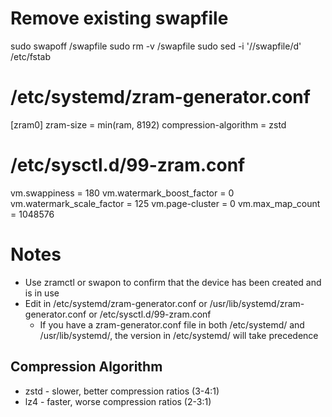 # Remove existing swapfile

sudo swapoff /swapfile
sudo rm -v /swapfile
sudo sed -i '/\/swapfile/d' /etc/fstab

# /etc/systemd/zram-generator.conf

[zram0]
zram-size = min(ram, 8192)
compression-algorithm = zstd

# /etc/sysctl.d/99-zram.conf

vm.swappiness = 180
vm.watermark_boost_factor = 0
vm.watermark_scale_factor = 125
vm.page-cluster = 0
vm.max_map_count = 1048576

# Notes

- Use zramctl or swapon to confirm that the device has been created and is in use
- Edit in /etc/systemd/zram-generator.conf or /usr/lib/systemd/zram-generator.conf or /etc/sysctl.d/99-zram.conf
    - If you have a zram-generator.conf file in both /etc/systemd/ and /usr/lib/systemd/, the version in /etc/systemd/ will take precedence

## Compression Algorithm

- zstd - slower, better compression ratios (3-4:1)
- lz4 - faster, worse compression ratios (2-3:1)
